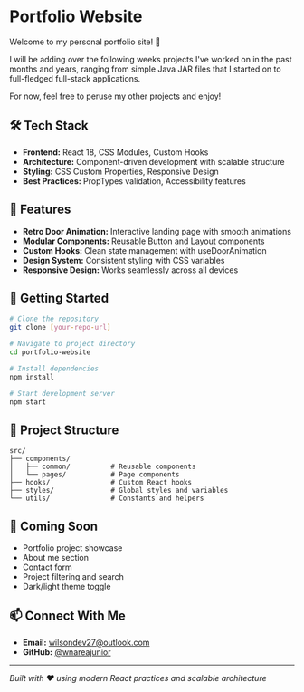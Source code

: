 # Portfolio Website

Welcome to my personal portfolio site! 🚀

I will be adding over the following weeks projects I've worked on in the past months and years, ranging from simple Java JAR files that I started on to full-fledged full-stack applications.

For now, feel free to peruse my other projects and enjoy!

## 🛠️ Tech Stack

- **Frontend:** React 18, CSS Modules, Custom Hooks
- **Architecture:** Component-driven development with scalable structure
- **Styling:** CSS Custom Properties, Responsive Design
- **Best Practices:** PropTypes validation, Accessibility features

## 🎯 Features

- **Retro Door Animation:** Interactive landing page with smooth animations
- **Modular Components:** Reusable Button and Layout components
- **Custom Hooks:** Clean state management with useDoorAnimation
- **Design System:** Consistent styling with CSS variables
- **Responsive Design:** Works seamlessly across all devices

## 🚀 Getting Started

```bash
# Clone the repository
git clone [your-repo-url]

# Navigate to project directory
cd portfolio-website

# Install dependencies
npm install

# Start development server
npm start
```

## 📁 Project Structure

```
src/
├── components/
│   ├── common/          # Reusable components
│   └── pages/           # Page components
├── hooks/               # Custom React hooks
├── styles/              # Global styles and variables
└── utils/               # Constants and helpers
```

## 🌟 Coming Soon

- Portfolio project showcase
- About me section
- Contact form
- Project filtering and search
- Dark/light theme toggle

## 📫 Connect With Me

- **Email:** wilsondev27@outlook.com
- **GitHub:** [@wnareajunior](https://github.com/wnareajunior)

---

*Built with ❤️ using modern React practices and scalable architecture*
